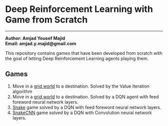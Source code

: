 # Deep Reinforcement Learning with Game from Scratch
---
__Author: Amjad Yousef Majid__ <br>
__Email: amjad.y.majid@gmail.com__

This repository contains games that have been developed from scratch with the goal of letting Deep Reinforcement Learning agents playing them.

## Games 
1. Move in a [grid world](https://github.com/amjadmajid/DRL/tree/main/ValueIteration) to a destination. Solved by the Value Iteration algorithm 
2. Move in a [grid world](https://github.com/amjadmajid/DRL/tree/main/DQN/DQN_gridworld) to a destination. Solved by a DQN agent with feed foreword neural network layers.
3. [Snake](https://github.com/amjadmajid/DRL/tree/main/Snake) game solved by a DQN with feed foreword neural network layers.
4.  [SnakeCNN](https://github.com/amjadmajid/DRL/tree/main/SnakeCNN) game solved by a DQN with Convolution neural network layers.
